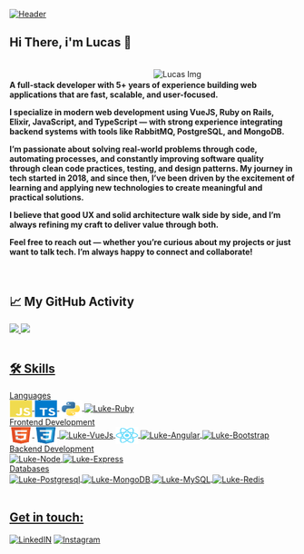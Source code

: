 [![Header](https://i.imgur.com/DKb0eYj.png "Header")](https://github.com/lucache-dev)

<h2>Hi There, i'm Lucas 👋</h2><br/> <img src="https://i.imgur.com/CTBjMmu.png" min-width="250px" max-width="250px" width="250px" align="right" alt="Lucas Img"> 

<h4>A full-stack developer with 5+ years of experience building web applications that are fast, scalable, and user-focused.

I specialize in modern web development using VueJS, Ruby on Rails, Elixir, JavaScript, and TypeScript — with strong experience integrating backend systems with tools like RabbitMQ, PostgreSQL, and MongoDB.

I’m passionate about solving real-world problems through code, automating processes, and constantly improving software quality through clean code practices, testing, and design patterns. My journey in tech started in 2018, and since then, I’ve been driven by the excitement of learning and applying new technologies to create meaningful and practical solutions.

I believe that good UX and solid architecture walk side by side, and I’m always refining my craft to deliver value through both.

Feel free to reach out — whether you’re curious about my projects or just want to talk tech. I’m always happy to connect and collaborate! </h4> <br/>



## 📈 My GitHub Activity
<div align="start">
  <a href="https://github.com/lucache-dev">
  <img height="180em" src="https://github-readme-stats.vercel.app/api?username=lucache-dev&show_icons=true&theme=dracula&include_all_commits=true&count_private=true"/>
  <img height="180em" src="https://github-readme-stats.vercel.app/api/top-langs/?username=lucache-dev&layout=compact&langs_count=7&theme=dracula"/>
</div><br/>


## 🛠️ Skills
<div style="display: inline_block"> 
    <span>Languages</span><br/>
    <img align="center" alt="Luke-Js" height="30" width="40" src="https://raw.githubusercontent.com/devicons/devicon/master/icons/javascript/javascript-plain.svg">
    <img align="center" alt="Luke-Ts" height="30" width="40" src="https://raw.githubusercontent.com/devicons/devicon/master/icons/typescript/typescript-plain.svg">
    <img align="center" alt="Luke-Python" height="30" width="40" src="https://raw.githubusercontent.com/devicons/devicon/master/icons/python/python-original.svg">
    <img align="center" alt="Luke-Ruby" height="30" width="40" src="https://cdn.jsdelivr.net/gh/devicons/devicon/icons/ruby/ruby-plain-wordmark.svg">
    <br/>
    <span>Frontend Development</span><br/>
    <img align="center" alt="Luke-HTML" height="30" width="40" src="https://raw.githubusercontent.com/devicons/devicon/master/icons/html5/html5-original.svg">
    <img align="center" alt="Luke-CSS" height="30" width="40" src="https://raw.githubusercontent.com/devicons/devicon/master/icons/css3/css3-original.svg">
    <img align="center" alt="Luke-VueJs" height="30" width="40"  src="https://cdn.jsdelivr.net/gh/devicons/devicon/icons/vuejs/vuejs-original.svg">
    <img align="center" alt="Luke-React" height="30" width="40" src="https://raw.githubusercontent.com/devicons/devicon/master/icons/react/react-original.svg">
    <img align="center" alt="Luke-Angular" height="30" width="40" src="https://cdn.jsdelivr.net/gh/devicons/devicon/icons/angularjs/angularjs-original.svg">
    <img align="center" alt="Luke-Bootstrap" height="30" width="40" src="https://cdn.jsdelivr.net/gh/devicons/devicon/icons/bootstrap/bootstrap-original.svg"><br/>
    <span>Backend Development</span><br/>
    <img align="center" alt="Luke-Node" height="30" width="40" src="https://cdn.jsdelivr.net/gh/devicons/devicon/icons/nodejs/nodejs-original.svg">
    <img align="center" alt="Luke-Express" height="30" width="40" src="https://cdn.jsdelivr.net/gh/devicons/devicon/icons/express/express-original.svg"><br/>
    <span>Databases</span><br/>
    <img align="center" alt="Luke-Postgresql" height="30" width="40" src="https://cdn.jsdelivr.net/gh/devicons/devicon/icons/postgresql/postgresql-original.svg">
    <img align="center" alt="Luke-MongoDB" height="30" width="40" src="https://cdn.jsdelivr.net/gh/devicons/devicon/icons/mongodb/mongodb-original.svg">
    <img align="center" alt="Luke-MySQL" height="30" width="40" src="https://cdn.jsdelivr.net/gh/devicons/devicon/icons/mysql/mysql-original.svg">
    <img align="center" alt="Luke-Redis" height="30" width="40" src="https://cdn.jsdelivr.net/gh/devicons/devicon/icons/redis/redis-original.svg">
</div><br/>


## Get in touch:
[![LinkedIN](https://img.shields.io/badge/LinkedIn-0077B5?style=for-the-badge&logo=linkedin&logoColor=white)](https://www.linkedin.com/in/lucache/)
[![Instagram](https://img.shields.io/badge/Instagram-E4405F?style=for-the-badge&logo=instagram&logoColor=white)](https://www.instagram.com/lucache-dev/)
